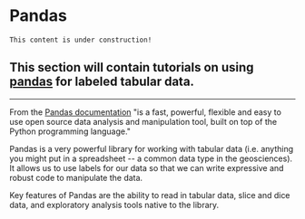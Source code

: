 # Pandas

```{note}
This content is under construction!
```

## This section will contain tutorials on using [pandas](https://pandas.pydata.org) for labeled tabular data.

---

From the [Pandas documentation](https://pandas.pydata.org/) "is a fast, powerful, flexible and easy to use open source data analysis and manipulation tool, built on top of the Python programming language."

Pandas is a very powerful library for working with tabular data (i.e. anything you might put in a spreadsheet -- a common data type in the geosciences). It allows us to use labels for our data so that we can write expressive and robust code to manipulate the data.

Key features of Pandas are the ability to read in tabular data, slice and dice data, and exploratory analysis tools native to the library.
